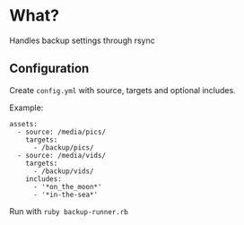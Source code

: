 What?
=====

Handles backup settings through rsync

Configuration
-------------

Create `config.yml` with source, targets and optional includes.

Example:

```
assets:
  - source: /media/pics/
    targets:
      - /backup/pics/
  - source: /media/vids/
    targets:
      - /backup/vids/
    includes:
      - '*on_the_moon*'
      - '*in-the-sea*'
```

Run with `ruby backup-runner.rb`
